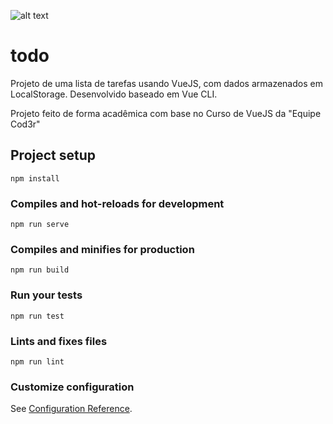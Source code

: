 ![alt text](https://github.com/[thiagopetherson]/[task-list-todo-vuejs]/blob/[master]/todo.PNG?raw=true)

# todo

Projeto de uma lista de tarefas usando VueJS, com dados armazenados em LocalStorage. 
Desenvolvido baseado em Vue CLI.

Projeto feito de forma acadêmica com base no Curso de VueJS da "Equipe Cod3r"

## Project setup
```
npm install
```

### Compiles and hot-reloads for development
```
npm run serve
```

### Compiles and minifies for production
```
npm run build
```

### Run your tests
```
npm run test
```

### Lints and fixes files
```
npm run lint
```

### Customize configuration
See [Configuration Reference](https://cli.vuejs.org/config/).
